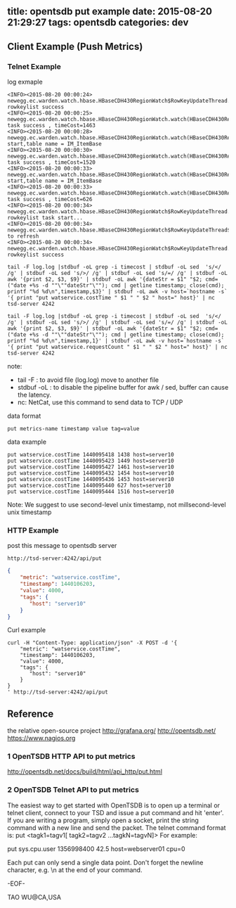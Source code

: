 title: opentsdb put example
date: 2015-08-20 21:29:27
tags: opentsdb
categories: dev
---

## Client Example (Push Metrics)

### Telnet Example
log exmaple
```
<INFO><2015-08-20 00:00:24> newegg.ec.warden.watch.hbase.HBaseCDH430RegionWatch$RowKeyUpdateThread.run(HBaseCDH430RegionWatch.java:237)refresh rowkeylist success
<INFO><2015-08-20 00:00:25> newegg.ec.warden.watch.hbase.HBaseCDH430RegionWatch.watch(HBaseCDH430RegionWatch.java:158)watch task success , timeCost=1463
<INFO><2015-08-20 00:00:28> newegg.ec.warden.watch.hbase.HBaseCDH430RegionWatch.watch(HBaseCDH430RegionWatch.java:123)watch start,table name = IM_ItemBase
<INFO><2015-08-20 00:00:30> newegg.ec.warden.watch.hbase.HBaseCDH430RegionWatch.watch(HBaseCDH430RegionWatch.java:158)watch task success , timeCost=1520
<INFO><2015-08-20 00:00:33> newegg.ec.warden.watch.hbase.HBaseCDH430RegionWatch.watch(HBaseCDH430RegionWatch.java:123)watch start,table name = IM_ItemBase
<INFO><2015-08-20 00:00:33> newegg.ec.warden.watch.hbase.HBaseCDH430RegionWatch.watch(HBaseCDH430RegionWatch.java:158)watch task success , timeCost=626
<INFO><2015-08-20 00:00:34> newegg.ec.warden.watch.hbase.HBaseCDH430RegionWatch$RowKeyUpdateThread.run(HBaseCDH430RegionWatch.java:213)refresh rowkeylist task start...
<INFO><2015-08-20 00:00:34> newegg.ec.warden.watch.hbase.HBaseCDH430RegionWatch$RowKeyUpdateThread$1.call(HBaseCDH430RegionWatch.java:219)start to refresh
<INFO><2015-08-20 00:00:34> newegg.ec.warden.watch.hbase.HBaseCDH430RegionWatch$RowKeyUpdateThread.run(HBaseCDH430RegionWatch.java:237)refresh rowkeylist success
```

```shell
tail -F log.log |stdbuf -oL grep -i timecost | stdbuf -oL sed  's/</ /g' | stdbuf -oL sed 's/>/ /g' | stdbuf -oL sed 's/=/ /g' | stdbuf -oL awk '{print $2, $3, $9}' | stdbuf -oL awk '{dateStr = $1" "$2; cmd=("date +%s -d ""\""dateStr"\""); cmd | getline timestamp; close(cmd); printf "%d %d\n",timestamp,$3}' | stdbuf -oL awk -v host=`hostname -s` '{ print "put watservice.costTime " $1 " " $2 " host=" host}' | nc tsd-server 4242
```
```shell
tail -F log.log |stdbuf -oL grep -i timecost | stdbuf -oL sed  's/</ /g' | stdbuf -oL sed 's/>/ /g' | stdbuf -oL sed 's/=/ /g' | stdbuf -oL awk '{print $2, $3, $9}' | stdbuf -oL awk '{dateStr = $1" "$2; cmd=("date +%s -d ""\""dateStr"\""); cmd | getline timestamp; close(cmd); printf "%d %d\n",timestamp,1}' | stdbuf -oL awk -v host=`hostname -s` '{ print "put watservice.requestCount " $1 " " $2 " host=" host}' | nc tsd-server 4242  
```

note:
*  tail -F : to avoid file (log.log) move to another file
*  stdbuf -oL : to disable the pipeline buffer for awk / sed, buffer can cause the latency.
*  nc: NetCat, use this command to send data to TCP / UDP

data format
```shell
put metrics-name timestamp value tag=value
```

data example
```shell
put watservice.costTime 1440095418 1438 host=server10
put watservice.costTime 1440095423 1449 host=server10
put watservice.costTime 1440095427 1461 host=server10
put watservice.costTime 1440095432 1454 host=server10
put watservice.costTime 1440095436 1453 host=server10
put watservice.costTime 1440095440 627 host=server10
put watservice.costTime 1440095444 1516 host=server10
```
Note: We suggest to use second-level unix timestamp, not millsecond-level unix timestamp

### HTTP Example

post this message to opentsdb server
```shell
http://tsd-server:4242/api/put
```

```json
{
    "metric": "watservice.costTime",
    "timestamp": 1440106203,
    "value": 4000,
    "tags": {
       "host": "server10"
    }
}
```

Curl example
```shell
curl -H "Content-Type: application/json" -X POST -d '{
    "metric": "watservice.costTime",
    "timestamp": 1440106203,
    "value": 4000,
    "tags": {
       "host": "server10"
    }
}
' http://tsd-server:4242/api/put
```

## Reference
the relative open-source project
http://grafana.org/
http://opentsdb.net/
https://www.nagios.org

### 1 OpenTSDB HTTP API to put metrics
http://opentsdb.net/docs/build/html/api_http/put.html

### 2 OpenTSDB Telnet API to put metrics
The easiest way to get started with OpenTSDB is to open up a terminal or telnet client, connect to your TSD and issue a put command and hit 'enter'. If you are writing a program, simply open a socket, print the string command with a new line and send the packet. The telnet command format is:
put <metric> <timestamp> <value> <tagk1=tagv1[ tagk2=tagv2 ...tagkN=tagvN]>
For example:

  put sys.cpu.user 1356998400 42.5 host=webserver01 cpu=0

Each put can only send a single data point. Don't forget the newline character, e.g. \n at the end of your command.

-EOF-

TAO WU@CA,USA
